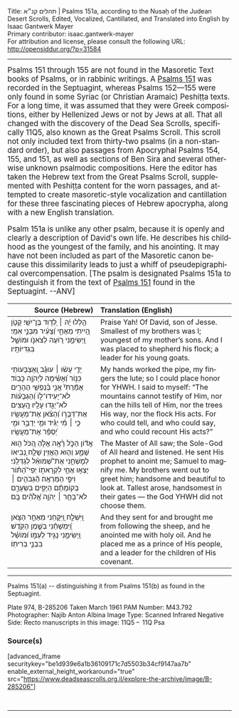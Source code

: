 <html>
<head></head>
<body>
Title: תהלים קנ״א | Psalms 151a, according to the Nusaḥ of the Judean Desert Scrolls, Edited, Vocalized, Cantillated, and Translated into English by Isaac Gantwerk Mayer<br />
Primary contributor: isaac.gantwerk-mayer<br />
For attribution and license, please consult the following URL: <a href="http://opensiddur.org/?p=31584">http://opensiddur.org/?p=31584</a>
<p />
<hr />

<div class="english" lang="en" style="font-size: 1.2em;">
Psalms 151 through 155 are not found in the Masoretic Text books of Psalms, or in rabbinic writings. A <a href="https://opensiddur.org/readings-and-sourcetexts/mekorot/non-canonical/exoteric/second-temple-period/psalms-151-as-found-in-the-septuagint-lxx/">Psalms 151</a> was recorded in the Septuagint, whereas Psalms 152—155 were only found in some Syriac (or Christian Aramaic) Peshiṭṭa texts. For a long time, it was assumed that they were Greek compositions, either by Hellenized Jews or not by Jews at all. That all changed with the discovery of the Dead Sea Scrolls, specifically 11Q5, also known as the Great Psalms Scroll. This scroll not only included text from thirty-two psalms (in a non-standard order), but also passages from Apocryphal Psalms 154, 155, and 151, as well as sections of Ben Sira and several otherwise unknown psalmodic compositions. Here the editor has taken the Hebrew text from the Great Psalms Scroll, supplemented with Peshiṭṭa content for the worn passages, and attempted to create masoretic-style vocalization and cantillation for these three fascinating pieces of Hebrew apocrypha, along with a new English translation.

Psalm 151a is unlike any other psalm, because it is openly and clearly a description of David's own life. He describes his childhood as the youngest of the family, and his anointing. It may have not been included as part of the Masoretic canon because this dissimilarity leads to just a whiff of pseudepigraphical overcompensation. [The psalm is designated Psalms 151a to destinguish it from the text of <a href="https://opensiddur.org/readings-and-sourcetexts/mekorot/non-canonical/exoteric/second-temple-period/psalms-151-as-found-in-the-septuagint-lxx/">Psalms 151</a> found in the Septuagint. --ANV]
</div>

<table style="margin-left: auto;margin-right: auto;" class="draggable">
<thead><tr><th id="x" style="text-align: right;">Source (Hebrew)</th><th style="text-align: left;">Translation (English)</th></tr></thead>
<tbody>
<tr><td style="vertical-align:top;">
<div class="liturgy" lang="he">
הַ֥לְלוּ יָ֨הּ ׀ 
לְ֭דָוִד בֶּן־יִשַֽׁי׃
קָטֹ֣ן הָ֭יִיתִי מֵאֶחַ֑י
וְ֝צָעִ֗יר מִבְּנֵ֣י אִמִּֽי׃
וַֽיְשִׂימֵ֣נִי ר֭וֹעֶה לְצֹאנֹ֑ו
וּמוֹשֵׁ֣ל בִּגְדִיּוֹתָֽיו׃
</span></div></td>
 
<td style="vertical-align:top;">
<div class="english" lang="en">
Praise Yah! 
Of David, son of Jesse. 
Smallest of my brothers was I;
youngest of my mother’s sons. 
And I was placed to shepherd his flock;
a leader for his young goats. 
</div></td></tr>


<tr><td style="vertical-align:top;">
<div class="liturgy" lang="he">
יָדַ֤י עָשׂ֨וּ ׀ עוּגָ֗ב
וְ֭אֶצְבְּעוֹתַי כִּנ֑וֹר
וְ֝אָשִׂ֗ימָה לַיְהֹוָ֣ה כָּבֽוֹד׃
אָמַ֘רְתִּי֘ אֲנִ֢י בְּ֫נַפְשִׁ֥י
הֶהָרִ֣ים לֹא־יָעִידוּ־ל֑וֹ
וְ֝הַגְּבָע֗וֹת לֹא־יַגִּ֣דוּ עָלָֽיו׃
הָ֭עֵצִים אֶת־דְּבָר֑וֹ
וְ֝הַצֹּ֗אן אֶת־מַעֲשָֽׂיו׃
כִּ֤י ׀ מִ֬י יַגִּ֗יד וּמִ֣י יְדַבֵּ֑ר
וּמִ֣י יְ֝סַפֵּ֗ר אֶת־מַעֲשָֽׂיו׃
</span></div></td>
 
<td style="vertical-align:top;">
<div class="english" lang="en">
My hands worked the pipe, 
my fingers the lute;
so I could place honor for YHWH.
I said to myself:
“The mountains cannot testify of Him,
nor can the hills tell of Him,
nor the trees His way,
nor the flock His acts.
For who could tell, and who could say,
and who could recount His acts?”
</div></td></tr>


<tr><td style="vertical-align:top;">
<div class="liturgy" lang="he">
אֲד֘וֹן הַכְֹּ֢ל רָ֫אָ֥ה
אֱלֹ֣הַ הַ֭כֹּל ה֣וּא שָׁמַ֑ע וְה֖וּא הֶאֱזִֽין׃
שָׁלַ֣ח נְ֭בִיאוֹ לְמׇשְׁחֵ֑נִי
אֶת־שְׁ֝מוּאֵ֗ל לְגַדְּלֵֽנִי׃
יָצְא֣וּ אֶחַ֣י לִקְרָאת֑וֹ
יְפֵי־הַ֝תּ֗וֹר וִיפֵ֣י הַמַּרְאֶֽה׃
הַ֘גְּבֹהִ֤ים ׀ בְּקוֹמָתָ֗ם הַיָּפִ֣ים בִּשְׂעָרָ֑ם
לֹא־בָּחַ֤ר ׀ יְהֹוָ֥ה אֱ֝לֹהִ֗ים בָּֽם׃
</span></div></td>
 
<td style="vertical-align:top;">
<div class="english" lang="en">
The Master of All saw;
the Sole-God of All heard and listened.
He sent His prophet to anoint me;
Samuel to magnify me.
My brothers went out to greet him;
handsome and beautiful to look at.
Tallest arose, handsomest in their gates —
the God YHWH did not choose them.
</div></td></tr>


<tr><td style="vertical-align:top;">
<div class="liturgy" lang="he">
וַֽיִּשְׁלַ֣ח וַ֭יִּקָּחֵנִי 
מֵאַחַ֣ר הַצֹּ֑אן
וַֽ֝יִּמְשָׁחֵ֗נִי 
בְּשֶׁ֣מֶן הַקֹּֽדֶשׁ׃
וַֽיְשִׂימֵ֣נִי 
נָגִ֣יד לְעַמּ֑וֹ
וּ֝מוֹשֵׁ֗ל 
בִּבְנֵ֣י בְּרִיתֽוֹ׃
</span></div></td>
 
<td style="vertical-align:top;">
<div class="english" lang="en">
And they sent for and brought me 
from following the sheep,
and he anointed me 
with holy oil.
And he placed me 
as a prince of His people,
and a leader 
for the children of His covenant.
</div></td></tr>
</tbody></table>

<hr />

Psalms 151(a) -- distinguishing it from Psalms 151(b) as found in the Septuagint.

Plate 974, B-285206 Taken March 1961
PAM Number: M43.792
Photographer: Najib Anton Albina
Image Type: Scanned Infrared Negative
Side: Recto
manuscripts in this image: 11Q5 –  11Q Psa

<h3>Source(s)</h3>

[advanced_iframe securitykey="be1d939e6a1b36109171c7d5503b34cf9147aa7b" enable_external_height_workaround="true" src="https://www.deadseascrolls.org.il/explore-the-archive/image/B-285206"]

&nbsp;

<hr />

&nbsp;
</body>
</html>